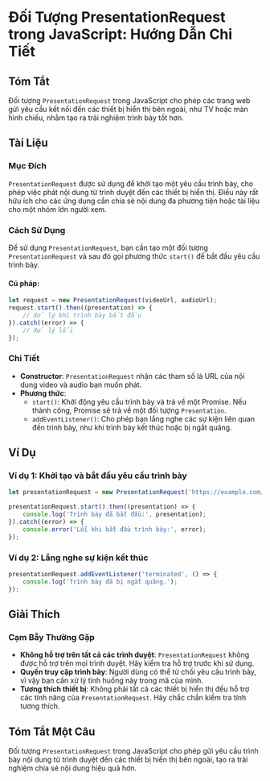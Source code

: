 <!--
Meta Description: # Đối Tượng PresentationRequest trong JavaScript: Hướng Dẫn Chi Tiết ## Tóm Tắt Đối tượng `PresentationRequest` trong JavaScript cho phép các trang we...
Meta Keywords: trình, presentationrequest, bày, các, yêu
-->

# Đối Tượng PresentationRequest trong JavaScript: Hướng Dẫn Chi Tiết

## Tóm Tắt
Đối tượng `PresentationRequest` trong JavaScript cho phép các trang web gửi yêu cầu kết nối đến các thiết bị hiển thị bên ngoài, như TV hoặc màn hình chiếu, nhằm tạo ra trải nghiệm trình bày tốt hơn.

## Tài Liệu
### Mục Đích
`PresentationRequest` được sử dụng để khởi tạo một yêu cầu trình bày, cho phép việc phát nội dung từ trình duyệt đến các thiết bị hiển thị. Điều này rất hữu ích cho các ứng dụng cần chia sẻ nội dung đa phương tiện hoặc tài liệu cho một nhóm lớn người xem.

### Cách Sử Dụng
Để sử dụng `PresentationRequest`, bạn cần tạo một đối tượng `PresentationRequest` và sau đó gọi phương thức `start()` để bắt đầu yêu cầu trình bày. 

#### Cú pháp:
```javascript
let request = new PresentationRequest(videoUrl, audioUrl);
request.start().then((presentation) => {
    // Xử lý khi trình bày bắt đầu
}).catch((error) => {
    // Xử lý lỗi
});
```

### Chi Tiết
- **Constructor**: `PresentationRequest` nhận các tham số là URL của nội dung video và audio bạn muốn phát.
- **Phương thức**:
  - `start()`: Khởi động yêu cầu trình bày và trả về một Promise. Nếu thành công, Promise sẽ trả về một đối tượng `Presentation`.
  - `addEventListener()`: Cho phép bạn lắng nghe các sự kiện liên quan đến trình bày, như khi trình bày kết thúc hoặc bị ngắt quãng.

## Ví Dụ
### Ví dụ 1: Khởi tạo và bắt đầu yêu cầu trình bày
```javascript
let presentationRequest = new PresentationRequest('https://example.com/video.mp4');

presentationRequest.start().then((presentation) => {
    console.log('Trình bày đã bắt đầu:', presentation);
}).catch((error) => {
    console.error('Lỗi khi bắt đầu trình bày:', error);
});
```

### Ví dụ 2: Lắng nghe sự kiện kết thúc
```javascript
presentationRequest.addEventListener('terminated', () => {
    console.log('Trình bày đã bị ngắt quãng.');
});
```

## Giải Thích
### Cạm Bẫy Thường Gặp
- **Không hỗ trợ trên tất cả các trình duyệt**: `PresentationRequest` không được hỗ trợ trên mọi trình duyệt. Hãy kiểm tra hỗ trợ trước khi sử dụng.
- **Quyền truy cập trình bày**: Người dùng có thể từ chối yêu cầu trình bày, vì vậy bạn cần xử lý tình huống này trong mã của mình.
- **Tương thích thiết bị**: Không phải tất cả các thiết bị hiển thị đều hỗ trợ các tính năng của `PresentationRequest`. Hãy chắc chắn kiểm tra tính tương thích.

## Tóm Tắt Một Câu
Đối tượng `PresentationRequest` trong JavaScript cho phép gửi yêu cầu trình bày nội dung từ trình duyệt đến các thiết bị hiển thị bên ngoài, tạo ra trải nghiệm chia sẻ nội dung hiệu quả hơn.